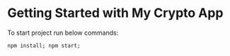 # Getting Started with My Crypto App

To start project run below commands:

```
npm install; npm start;
```

